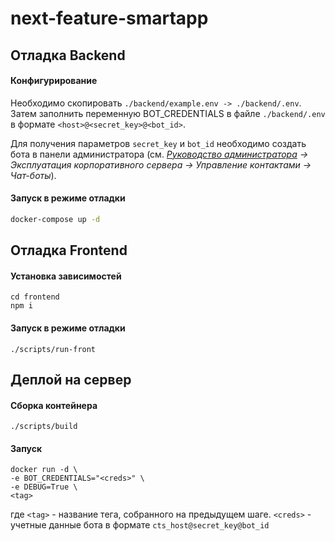 # next-feature-smartapp

## Отладка Backend

#### Конфигурирование
Необходимо скопировать `./backend/example.env -> ./backend/.env`. Затем заполнить переменную BOT_CREDENTIALS в файле `./backend/.env` в формате `<host>@<secret_key>@<bot_id>`.

Для получения параметров `secret_key` и `bot_id` необходимо создать бота в панели администратора (см. *[Руководство администратора](https://express.ms/admin_guide.pdf) -> Эксплуатация корпоративного сервера -> Управление контактами -> Чат-боты*).

#### Запуск в режиме отладки
```bash
docker-compose up -d
```

## Отладка Frontend

#### Установка зависимостей
```
cd frontend
npm i
```

#### Запуск в режиме отладки
```
./scripts/run-front
```

## Деплой на сервер

#### Сборка контейнера
```
./scripts/build
```

#### Запуск
```
docker run -d \
-e BOT_CREDENTIALS="<creds>" \
-e DEBUG=True \
<tag>
```
гдe
`<tag>` - название тега, собранного на предыдущем шаге.
`<creds>` - учетные данные бота в формате `cts_host@secret_key@bot_id`

